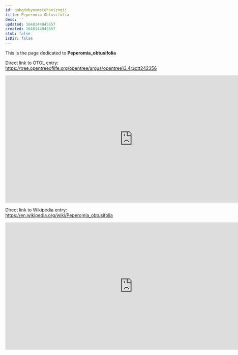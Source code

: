 ```yaml
---
id: qnkgdokyoxmstehnvizngij
title: Peperomia Obtusifolia
desc: ''
updated: 1648144045657
created: 1648144045657
stub: false
isDir: false
---
```

This is the page dedicated to **Peperomia_obtusifolia**


Direct link to OTOL entry: https://tree.opentreeoflife.org/opentree/argus/opentree13.4@ott242356



<html>
    <body>
    <iframe src="https://tree.opentreeoflife.org/opentree/argus/opentree13.4@ott242356"
    width="800" height="400" frameborder="0" allowfullscreen> </iframe>
    </body>
</html>
    


Direct link to Wikipedia entry: https://en.wikipedia.org/wiki/Peperomia_obtusifolia



<html>
    <body>
    <iframe src="https://en.wikipedia.org/wiki/Peperomia_obtusifolia"
    width="800" height="400" frameborder="0" allowfullscreen> </iframe>
    </body>
</html>
    
